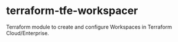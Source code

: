 # terraform-tfe-workspacer
Terraform module to create and configure Workspaces in Terraform Cloud/Enterprise.
